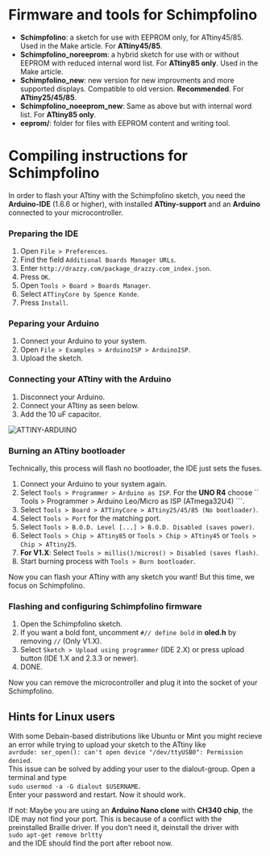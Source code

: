 # Firmware and tools for Schimpfolino

* **Schimpfolino**: a sketch for use with EEPROM only, for ATtiny45/85. Used in the Make article. For **ATtiny45/85**.   
* **Schimpfolino_noreeprom**: a hybrid sketch for use with or without EEPROM with reduced internal word list. For **ATtiny85 only**. Used in the Make article.  
* **Schimpfolino_new**: new version for new improvments and more supported displays. Compatible to old version. **Recommended**. For **ATtiny25/45/85**.
* **Schimpfolino_noeeprom_new**: Same as above but with internal word list. For **ATtiny85 only**.
* **eeprom/**: folder for files with EEPROM content and writing tool.
  
# Compiling instructions for Schimpfolino

In order to flash your ATtiny with the Schimpfolino sketch, you need the **Arduino-IDE** (1.6.6 or higher), with installed **ATtiny-support** and an **Arduino** connected to your microcontroller.

### Preparing the IDE  
 
1. Open ``` File > Preferences ```.  
2. Find the field ``` Additional Boards Manager URLs ```.  
3. Enter ``` http://drazzy.com/package_drazzy.com_index.json ```.  
4. Press ``` OK ```.  
5. Open ``` Tools > Board > Boards Manager ```.  
6. Select ``` ATTinyCore by Spence Konde ```.  
7. Press ``` Install ```.

### Peparing your Arduino  

1. Connect your Arduino to your system.  
2. Open ``` File > Examples > ArduinoISP > ArduinoISP ```.  
3. Upload the sketch.

### Connecting your ATtiny with the Arduino  

1. Disconnect your Arduino.
2. Connect your ATtiny as seen below.
3. Add the 10 uF capacitor.    
  
![ATTINY-ARDUINO](http://www.nikolairadke.de/NOKOlino_2/attiny_steckplatine.png)  
  
### Burning an ATtiny bootloader  
  
Technically, this process will flash no bootloader, the IDE just sets the fuses. 
  
1. Connect your Arduino to your system again.  
2. Select ``` Tools > Programmer > Arduino as ISP ```.
   For the **UNO R4** choose `` Tools > Programmer > Arduino Leo/Micro as ISP (ATmega32U4) ```. 
4. Select ``` Tools > Board > ATTinyCore > ATtiny25/45/85 (No bootloader) ```.
5. Select ``` Tools > Port ``` for the matching port.  
6. Select ``` Tools > B.O.D. Level [...] > B.O.D. Disabled (saves power) ```.
7. Select ``` Tools > Chip > ATtiny85 ``` or ``` Tools > Chip > ATtiny45 ``` or ``` Tools > Chip > ATtiny25 ```.
8. **For V1.X**: Select ``` Tools > millis()/micros() > Disabled (saves flash) ```.
9. Start burning process with ``` Tools > Burn bootloader ```.  

Now you can flash your ATtiny with any sketch you want! But this time, we focus on Schimpfolino.   

### Flashing and configuring Schimpfolino firmware
  
1. Open the Schimpfolino sketch.
2. If you want a bold font, uncomment ``` #// define bold ``` in **oled.h** by removing ``` // ``` (Only V1.X).     
3. Select ``` Sketch > Upload using programmer ``` (IDE 2.X) or press upload button (IDE 1.X and 2.3.3 or newer). 
4. DONE.  

Now you can remove the microcontroller and plug it into the socket of your Schimpfolino.  

## Hints for Linux users  

With some Debain-based distributions like Ubuntu or Mint you might recieve an error while trying to upload your sketch to the ATtiny like  
``` avrdude: ser_open(): can't open device "/dev/ttyUSB0": Permission denied ```.  
This issue can be solved by adding your user to the dialout-group. Open a terminal and type  
``` sudo usermod -a -G dialout $USERNAME ```.  
Enter your password and restart. Now it should work.  

If not: Maybe you are using an **Arduino Nano clone** with **CH340 chip**, the IDE may not find your port. This is because of a conflict with the preinstalled Braille driver. If you don't need it, deinstall the driver with  
``` sudo apt-get remove brltty ```  
and the IDE should find the port after reboot now.  
